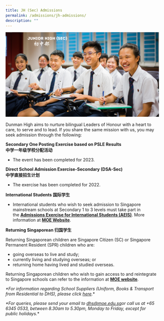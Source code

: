 ```yaml
---
title: JH (Sec) Admissions
permalink: /admissions/jh-admissions/
description: ""
---
```

![](/images/Homepage/Junior-High-Sec.png)

Dunman High aims to nurture bilingual Leaders of Honour with a heart to care, to serve and to lead. If you share the same mission with us, you may seek admission through the following:

 **Secondary One Posting Exercise based on PSLE Results  
中学一年级学校分配活动**

* The event has been completed for 2023.

**Direct School Admission Exercise-Secondary (DSA-Sec)  
中学直接招生计划**

* The exercise has been completed for 2022.

**International Students 国际学生**

* International students who wish to seek admission to Singapore mainstream schools at Secondary 1 to 3 levels must take part in the [**Admissions Exercise for International Students (AEIS)**](https://www.moe.gov.sg/admissions/international-students/admissions-exercise). More information at **[MOE Website](https://www.moe.gov.sg/admissions/international-students)**.

**Returning Singaporean 归国学生**

Returning Singaporean children are Singapore Citizen (SC) or Singapore Permanent Resident (SPR) children who are:

*   going overseas to live and study;
*   currently living and studying overseas; or
*   returning home having lived and studied overseas.

Returning Singaporean children who wish to gain access to and reintegrate to Singapore schools can refer to the information at [**MOE website**](https://www.moe.gov.sg/admissions/returning-singaporeans).

*\*For information regarding School Suppliers (Uniform, Books & Transport from Residential to DHS), please click [here](https://dunmanhigh.moe.edu.sg/administration/school-suppliers/).**

*\*For queries, please send your email to [dhs@moe.edu.sg](mailto:dhs@moe.edu.sg)or call us at +65 6345 0533, between 8.30am to 5.30pm, Monday to Friday, except for public holidays.**